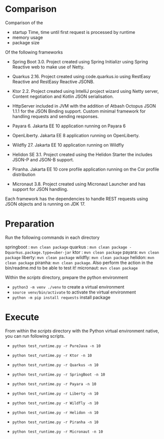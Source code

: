 
# Comparison

Comparison of the 
- startup Time, time until first request is processed by runtime
- memory usage
- package size

Of the following frameworks

- Spring Boot 3.0. Project created using Spring Initializr using Spring Reactive web to make use of Netty.
- Quarkus 2.16. Project created using code.quarkus.io using RestEasy Reactive and RestEasy Reactive JSONB.
- Ktor 2.2. Project created using IntelliJ project wizard using Netty server, Content negotiation and Kotlin JSON serialisation.
- HttpServer included in JVM with the addition of Atbash Octopus JSON 1.1.1 for the JSON Binding support. Custom minimal framework for handling requests and sending responses.

- Payara 6. Jakarta EE 10 application running on Payara 6
- OpenLiberty. Jakarta EE 8 application running on OpenLiberty.
- Wildfly 27. Jakarta EE 10 application running on Wildfly
- Helidon SE 3.1. Project created using the Helidon Starter the includes JSON-P and JSON-B support.
- Piranha. Jakarta EE 10 core profile application running on the Cor profile distribution
- Micronaut 3.8. Project created using Micronaut Launcher and has support for JSON handling.

Each framework has the dependencies to handle REST requests using JSON objects and is running on JDK 17.


# Preparation

Run the following commands in each directory

springboot : `mvn clean package`
quarkus : `mvn clean package -Dquarkus.package.type=uber-jar`
ktor : `mvn clean package`
payara: `mvn clean package`
liberty: `mvn clean package`
wildfly: `mvn clean package`
helidon: `mvn clean package`
piranha: `mvn clean package`. Also perform the action in the bin/readme.md to be able to test it!
micronaut: `mvn clean package`



Within the _scripts_ directory, prepare the python environment

- `python3 -m venv ./venv` to create a virtual environment
- `source venv/bin/activate` to activate the virtual environment
- `python -m pip install requests` install package

# Execute

From within the _scripts_ directory with the Python virtual environment native, you can run following scripts.


- `python test_runtime.py -r PureJava -n 10`
- `python test_runtime.py -r Ktor -n 10`
- `python test_runtime.py -r Quarkus -n 10`
- `python test_runtime.py -r SpringBoot -n 10`

- `python test_runtime.py -r Payara -n 10`
- `python test_runtime.py -r Liberty -n 10`
- `python test_runtime.py -r Wildfly -n 10`
- `python test_runtime.py -r Helidon -n 10`
- `python test_runtime.py -r Piranha -n 10`
- `python test_runtime.py -r Micronaut -n 10`